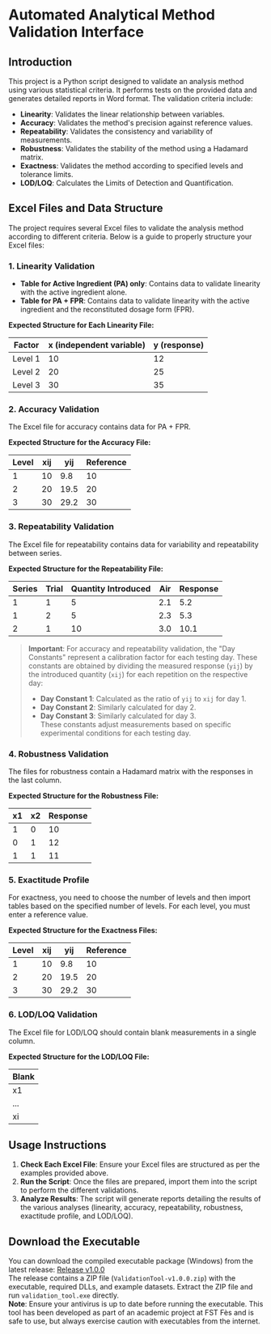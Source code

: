 # Automated Analytical Method Validation Interface

## Introduction
This project is a Python script designed to validate an analysis method using various statistical criteria. It performs tests on the provided data and generates detailed reports in Word format. The validation criteria include:

- **Linearity**: Validates the linear relationship between variables.
- **Accuracy**: Validates the method's precision against reference values.
- **Repeatability**: Validates the consistency and variability of measurements.
- **Robustness**: Validates the stability of the method using a Hadamard matrix.
- **Exactness**: Validates the method according to specified levels and tolerance limits.
- **LOD/LOQ**: Calculates the Limits of Detection and Quantification.

## Excel Files and Data Structure
The project requires several Excel files to validate the analysis method according to different criteria. Below is a guide to properly structure your Excel files:

### 1. Linearity Validation
- **Table for Active Ingredient (PA) only**: Contains data to validate linearity with the active ingredient alone.
- **Table for PA + FPR**: Contains data to validate linearity with the active ingredient and the reconstituted dosage form (FPR).

**Expected Structure for Each Linearity File:**

| Factor  | x (independent variable) | y (response) |
|---------|--------------------------|--------------|
| Level 1 | 10                       | 12           |
| Level 2 | 20                       | 25           |
| Level 3 | 30                       | 35           |

### 2. Accuracy Validation
The Excel file for accuracy contains data for PA + FPR.

**Expected Structure for the Accuracy File:**

| Level | xij | yij  | Reference |
|-------|-----|------|-----------|
| 1     | 10  | 9.8  | 10        |
| 2     | 20  | 19.5 | 20        |
| 3     | 30  | 29.2 | 30        |

### 3. Repeatability Validation
The Excel file for repeatability contains data for variability and repeatability between series.

**Expected Structure for the Repeatability File:**

| Series | Trial | Quantity Introduced | Air | Response |
|--------|-------|---------------------|-----|----------|
| 1      | 1     | 5                   | 2.1 | 5.2      |
| 1      | 2     | 5                   | 2.3 | 5.3      |
| 2      | 1     | 10                  | 3.0 | 10.1     |

> **Important**: For accuracy and repeatability validation, the "Day Constants" represent a calibration factor for each testing day. These constants are obtained by dividing the measured response (`yij`) by the introduced quantity (`xij`) for each repetition on the respective day:
> - **Day Constant 1**: Calculated as the ratio of `yij` to `xij` for day 1.
> - **Day Constant 2**: Similarly calculated for day 2.
> - **Day Constant 3**: Similarly calculated for day 3.  
> These constants adjust measurements based on specific experimental conditions for each testing day.

### 4. Robustness Validation
The files for robustness contain a Hadamard matrix with the responses in the last column.

**Expected Structure for the Robustness File:**

| x1 | x2 | Response |
|----|----|----------|
| 1  | 0  | 10       |
| 0  | 1  | 12       |
| 1  | 1  | 11       |

### 5. Exactitude Profile
For exactness, you need to choose the number of levels and then import tables based on the specified number of levels. For each level, you must enter a reference value.

**Expected Structure for the Exactness Files:**

| Level | xij | yij  | Reference |
|-------|-----|------|-----------|
| 1     | 10  | 9.8  | 10        |
| 2     | 20  | 19.5 | 20        |
| 3     | 30  | 29.2 | 30        |

### 6. LOD/LOQ Validation
The Excel file for LOD/LOQ should contain blank measurements in a single column.

**Expected Structure for the LOD/LOQ File:**

| Blank |
|-------|
| x1    |
| ...   |
| xi    |

## Usage Instructions
1. **Check Each Excel File**: Ensure your Excel files are structured as per the examples provided above.
2. **Run the Script**: Once the files are prepared, import them into the script to perform the different validations.
3. **Analyze Results**: The script will generate reports detailing the results of the various analyses (linearity, accuracy, repeatability, robustness, exactitude profile, and LOD/LOQ).


## Download the Executable
You can download the compiled executable package (Windows) from the latest release: [Release v1.0.0](https://github.com/samibnz1/Analytical-Method-Validation-Interface/releases/tag/v1.0.0)  
The release contains a ZIP file (`ValidationTool-v1.0.0.zip`) with the executable, required DLLs, and example datasets. Extract the ZIP file and run `validation_tool.exe` directly.  
**Note**: Ensure your antivirus is up to date before running the executable. This tool has been developed as part of an academic project at FST Fès and is safe to use, but always exercise caution with executables from the internet.
